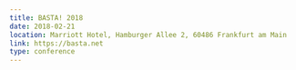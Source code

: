 ```yaml
---
title: BASTA! 2018
date: 2018-02-21
location: Marriott Hotel, Hamburger Allee 2, 60486 Frankfurt am Main
link: https://basta.net
type: conference
---
```

